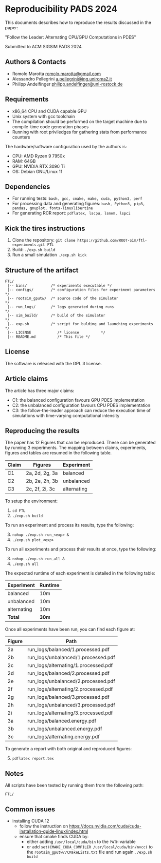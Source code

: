 # Reproducibility PADS 2024

This documents describes how to reproduce the results discussed in the paper:

"Follow the Leader: Alternating CPU/GPU Computations in PDES"

Submitted to ACM SIGSIM PADS 2024

## Authors & Contacts

* Romolo Marotta <romolo.marotta@gmail.com>
* Alessandro Pellegrini <a.pellegrini@ing.uniroma2.it>
* Philipp Andelfinger <philipp.andelfinger@uni-rostock.de>

## Requirements

* x86_64 CPU and CUDA capable GPU
* Unix system with gcc toolchain
* The compilation should be performed on the target machine due to compile-time code generation phases
* Running with root priviledges for gathering stats from performance counters

The hardware/software configuration used by the authors is:

* CPU: AMD Ryzen 9 7950x
* RAM: 64GB
* GPU: NVIDIA RTX 3090 Ti
* OS: Debian GNU/Linux 11

## Dependencies

* For running tests: ```bash, gcc, cmake, make, cuda, python3, perf```
* For processing data and generating figures: ```bash, Python3, pip3, pandas, gnuplot, fonts-linuxlibertine```
* For generating RCR report: ```pdflatex, lscpu, lsmem, lspci```


## Kick the tires instructions

1. Clone the repository: ```git clone https://github.com/ROOT-Sim/ftl-experiments.git FTL```
2. Build: ```./exp.sh build```
3. Run a small simulation ```./exp.sh kick```

## Structure of the artifact

```
FTL/
 |-- bins/           /* experiments executable */
 |-- configs/        /* configuration files for experiment parameters          */
 |-- rootsim_gputw/  /* source code of the simulator                           */
 |-- run_logs/       /* logs generated during runs                             */
 |-- sim_build/      /* build of the simulator                                 */
 |-- exp.sh          /* script for bulding and launching experiments  */
 |-- LICENSE            /* license          */
 |-- README.md          /* This file */

```
## License

The software is released with the GPL 3 license.

## Article claims

The article has three major claims:

* C1: the balanced configuration favours GPU PDES implementation
* C2: the unbalanced configuration favours CPU PDES implementation
* C3: the follow-the-leader approach can reduce the execution time of simulations with time-varying computational
intensity 

## Reproducing the results

The paper has 12 Figures that can be reproduced.
These can be generated by running 3 experiments.
The mapping between claims, experiments, figures and tables are resumed in the following table.

| Claim | Figures            | Experiment   |
|-------|--------------------|--------------|
| C1    | 2a, 2d, 2g, 3a     | balanced     |
| C2    | 2b, 2e, 2h, 3b     | unbalanced   |
| C3    | 2c, 2f, 2i, 3c     | alternating  |

To setup the environment:
1. ```cd FTL```
2. ```./exp.sh build```

To run an experiment <exp> and process its results, type the following:

3. ```nohup ./exp.sh run_<exp> &```
4. ```./exp.sh plot_<exp>```

To run all experiments and process their results at once, type the following:

3. ```nohup ./exp.sh run_all &```
4. ```./exp.sh all```

The expected runtime of each experiment is detailed in the following table:

| Experiment   | Runtime |
|--------------|---------|
| balanced     | 10m     |
| unbalanced   | 10m     |
| alternating  | 10m     |
| **Total**    | **30m** |


Once all experiments have been run, you can find each figure at:

| Figure       | Path |
|--------------|---------|
| 2a           | run_logs/balanced/1.processed.pdf     |
| 2b           | run_logs/unbalanced/1.processed.pdf     |
| 2c           | run_logs/alternating/1.processed.pdf     |
| 2d           | run_logs/balanced/2.processed.pdf     |
| 2e           | run_logs/unbalanced/2.processed.pdf     |
| 2f           | run_logs/alternating/2.processed.pdf     |
| 2g           | run_logs/balanced/3.processed.pdf     |
| 2h           | run_logs/unbalanced/3.processed.pdf     |
| 2i           | run_logs/alternating/3.processed.pdf     |
| 3a           | run_logs/balanced.energy.pdf     |
| 3b           | run_logs/unbalanced.energy.pdf     |
| 3c           | run_logs/alternating.energy.pdf     |

To generate a report with both original and reproduced figures:

5. ```pdflatex report.tex```



## Notes
All scripts have been tested by running them from the following path:

  ```FTL/```



## Common issues

* Installing CUDA 12
  * follow the instruction on https://docs.nvidia.com/cuda/cuda-installation-guide-linux/index.html
  * ensure that cmake finds CUDA by:
     * either adding ```/usr/local/cuda/bin``` to the ```PATH``` variable
     * or add ```set(CMAKE_CUDA_COMPILER /usr/local/cuda/bin/nvcc)``` to the ```rootsim_gputw//CMakeLists.txt``` file and run again ```./exp.sh build``` 

